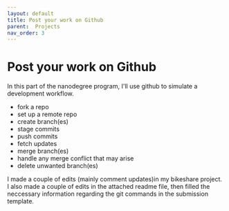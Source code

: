 ```yaml
---
layout: default
title: Post your work on Github
parent:  Projects
nav_order: 3
---
```


# Post your work on Github

In this part of the nanodegree program, I'll use github to simulate a development workflow. 

* fork a repo
* set up a remote repo 
* create branch(es) 
* stage commits
* push commits
* fetch updates
* merge branch(es)
* handle any merge conflict that may arise
* delete unwanted branch(es)

I made a couple of edits (mainly comment updates)in my bikeshare project. I also made a couple of edits in the attached readme file, then filled the neccessary information regarding the git commands in the submission template.
